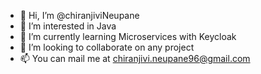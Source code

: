 - 👋 Hi, I’m @chiranjiviNeupane
- 👀 I’m interested in Java
- 🌱 I’m currently learning Microservices with Keycloak
- 💞️ I’m looking to collaborate on any project
- 📫 You can mail me at chiranjivi.neupane96@gmail.com

<!---
chiranjiviNeupane/chiranjiviNeupane is a ✨ special ✨ repository because its `README.md` (this file) appears on your GitHub profile.
You can click the Preview link to take a look at your changes.
--->
